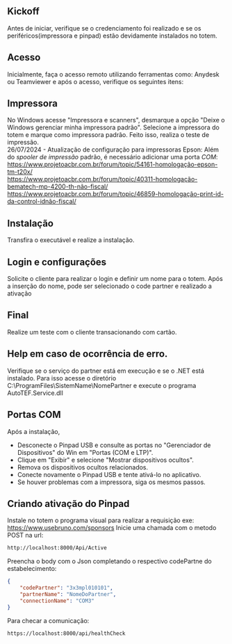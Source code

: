 
## Kickoff
Antes de iniciar, verifique se o credenciamento foi realizado e se os periféricos(impressora e pinpad) estão devidamente instalados no totem.

## Acesso
Inicialmente, faça o acesso remoto utilizando ferramentas como: Anydesk ou Teamviewer e após o acesso, verifique os seguintes itens:

## Impressora 
No Windows acesse "Impressora e scanners", desmarque a opção "Deixe o Windows gerenciar minha impressora padrão". Selecione a impressora do totem e marque como impressora padrão. Feito isso, realiza o teste de impressão.<br>
26/07/2024 - Atualização de configuração para impressoras Epson: Além do *spooler de impressão* padrão, é necessário adicionar uma porta *COM*:
https://www.projetoacbr.com.br/forum/topic/54161-homologação-epson-tm-t20x/ <br>
https://www.projetoacbr.com.br/forum/topic/40311-homologação-bematech-mp-4200-th-não-fiscal/<br>
https://www.projetoacbr.com.br/forum/topic/46859-homologação-print-id-da-control-idnão-fiscal/<br>

## Instalação
Transfira o executável e realize a instalação.

## Login e configurações
Solicite o cliente para realizar o login e definir um nome para o totem. Após a inserção do nome, pode ser selecionado o code partner e realizado a ativação

## Final
Realize um teste com o cliente transacionando com cartão.


## Help em caso de ocorrência de erro.
Verifique se o serviço do partner está em execução e se o .NET está instalado. Para isso acesse o diretório C:\ProgramFiles\SistemName\NomePartner e execute o programa AutoTEF.Service.dll

## Portas COM 
Após a instalação, 
- Desconecte o Pinpad USB e consulte as portas no "Gerenciador de Dispositivos" do Win em "Portas (COM e LTP)".
- Clique em "Exibir" e selecione "Mostrar dispositivos ocultos". 
- Remova os dispositivos ocultos relacionados. 
- Conecte novamente o Pinpad USB e tente ativá-lo no aplicativo. 
- Se houver problemas com a impressora, siga os mesmos passos. 

## Criando ativação do Pinpad
Instale no totem o programa visual para realizar a requisição exe:
https://www.usebruno.com/sponsors
Inicie uma chamada com o metodo POST na url:
```sh
http://localhost:8000/Api/Active
```

Preencha o body com o Json completando o respectivo codePartne do estabelecimento:
```json
{
    "codePartner": "3x3mpl010101",
    "partnerName": "NomeDoPartner",
    "connectionName": "COM3"
}
```

Para checar a comunicação:
```sh
https://localhost:8000/api/healthCheck
```